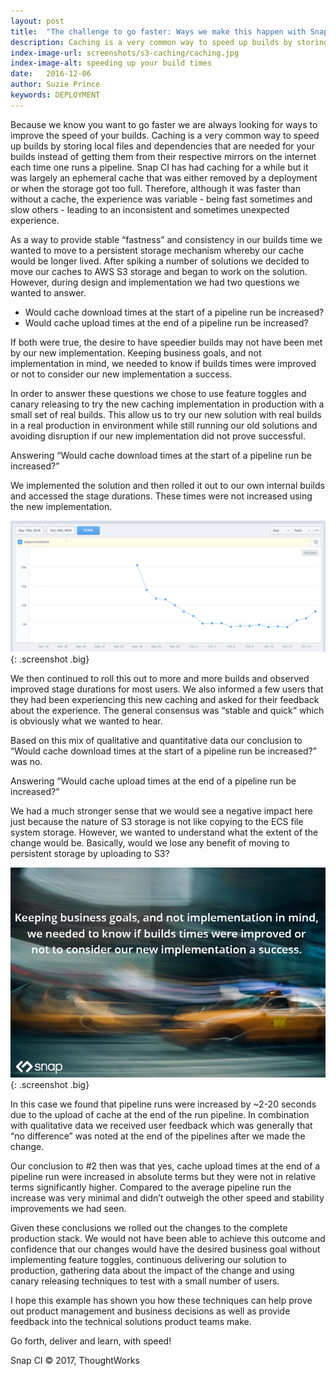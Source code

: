 ```yaml
---
layout: post
title:  "The challenge to go faster: Ways we make this happen with Snap CI"
description: Caching is a very common way to speed up builds by storing local files and dependencies that are needed for your builds instead of getting them from their respective mirrors on the internet each time one runs a pipeline.
index-image-url: screenshots/s3-caching/caching.jpg
index-image-alt: speeding up your build times
date:   2016-12-06
author: Suzie Prince
keywords: DEPLOYMENT
---
```


Because we know you want to go faster we are always looking for ways to improve the speed of your builds. Caching is a very common way to speed up builds by storing local files and dependencies that are needed for your builds instead of getting them from their respective mirrors on the internet each time one runs a pipeline. Snap CI has had caching for a while but it was largely an ephemeral cache that was either removed by a deployment or when the storage got too full. Therefore, although it was faster than without a cache, the experience was variable - being fast sometimes and slow others - leading to an inconsistent and sometimes unexpected experience.


As a way to provide stable “fastness” and consistency in our builds time we wanted to move to a persistent storage mechanism whereby our cache would be longer lived. After spiking a number of solutions we decided to move our caches to AWS S3 storage and began to work on the solution. However, during design and implementation we had two questions we wanted to answer.


* Would cache download times at the start of a pipeline run be increased?
* Would cache upload times at the end of a pipeline run be increased?


If both were true, the desire to have speedier builds may not have been met by our new implementation. Keeping business goals, and not implementation in mind, we needed to know if builds times were improved or not to consider our new implementation a success.


In order to answer these questions we chose to use feature toggles and canary releasing to try the new caching implementation in production with a small set of real builds. This allow us to try our new solution with real builds in a real production in environment while still running our old solutions and avoiding disruption if our new implementation did not prove successful.


Answering “Would cache download times at the start of a pipeline run be increased?”


We implemented the solution and then rolled it out to our own internal builds and accessed the stage durations. These times were not increased using the new implementation.


![decreased build times with caching](/assets/images/screenshots/s3-caching/snap-s3-caching-improvement.png){: .screenshot .big}


We then continued to roll this out to more and more builds and observed improved stage durations for most users. We also informed a few users that they had been experiencing this new caching and asked for their feedback about the experience. The general consensus was “stable and quick“ which is obviously what we wanted to hear.


Based on this mix of qualitative and quantitative data our conclusion to “Would cache download times at the start of a pipeline run be increased?” was no.


Answering “Would cache upload times at the end of a pipeline run be increased?”


We had a much stronger sense that we would see a negative impact here just because the nature of S3 storage is not like copying to the ECS file system storage. However, we wanted to understand what the extent of the change would be. Basically, would we lose any benefit of moving to persistent storage by uploading to S3?


![caching was a business decision](/assets/images/screenshots/s3-caching/caching.jpg){: .screenshot .big}

In this case we found that pipeline runs were increased by ~2-20 seconds due to the upload of cache at the end of the run pipeline. In combination with qualitative data we received user feedback which was generally that “no difference” was noted at the end of the pipelines after we made the change.


Our conclusion to #2 then was that yes, cache upload times at the end of a pipeline run were increased in absolute terms but they were not in relative terms significantly higher. Compared to the average pipeline run the increase was very minimal and didn’t outweigh the other speed and stability improvements we had seen.


Given these conclusions we rolled out the changes to the complete production stack. We would not have been able to achieve this outcome and confidence that our changes would have the desired business goal without implementing feature toggles, continuous delivering our solution to production, gathering data about the impact of the change and using canary releasing techniques to test with a small number of users.


I hope this example has shown you how these techniques can help prove out product management and business decisions as well as provide feedback into the technical solutions product teams make.


Go forth, deliver and learn, with speed!

 
Snap CI © 2017, ThoughtWorks
